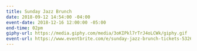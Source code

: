 ```yaml
---
title: Sunday Jazz Brunch
date: 2018-09-12 14:54:00 -04:00
event-date: 2018-12-16 12:00:00 -05:00
end-time: 02pm
giphy-url: https://media.giphy.com/media/3oKIPkl7rTrJ4oLCWk/giphy.gif
event-url: https://www.eventbrite.com/e/sunday-jazz-brunch-tickets-53261301988
---
```


 